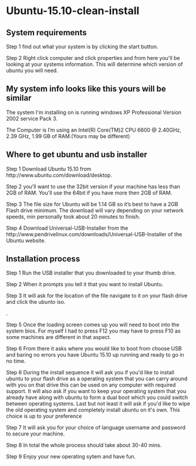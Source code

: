 # Ubuntu-15.10-clean-install
<h2>System requirements</h2>
<p> Step 1 find out what your system is by clicking the start button.</p>
<p>Step 2 Right click computer and click properties and from here you'll be looking at your systems information. This will determine which version of ubuntu you will need.</p>

<h2>My system info looks like this yours will be similar</h2>
<p>The system I'm installing on is running windows XP Professional Version 2002 service Pack 3.
<p>The Computer is I’m using an Intel(R) Core(TM)2 CPU 6600 @ 2.40GHz, 2.39 GHz, 1.99 GB of RAM.(Yours may be different)</p>

<h2>Where to get ubuntu and usb installer</h2>
<p>Step 1 Download Ubuntu 15.10 from http://www.ubuntu.com/download/desktop.</p> 
<p>Step 2 you’ll want to use the 32bit version if your machine has less than 2GB of RAM. You'll use the 64bit if you have more then 2GB of RAM.</p>
<p>Step 3 The file size for Ubuntu will be 1.14 GB so it’s best to have a 2GB Flash drive minimum. The download will vary depending on your network speeds, min personally took about 20 minutes to finish.</p> 
<p>Step 4 Download Universal-USB-Installer from the http://www.pendrivelinux.com/downloads/Universal-USB-Installer of the Ubuntu website.</p> 
<h2>Installation process</h2>
<p>Step 1 Run the USB installer that you downloaded to your thumb drive.</p>
<p>Step 2 When it prompts you tell it that you want to install Ubuntu.</p>
<p>Step 3 It will ask for the location of the file navigate to it on your flash drive and click the ubunto iso.</p>
<p.Step 4 Start the process of the installation once the program finishes which will be a very short process. Note once the bar fills up, you will need to restart the machine.</p>.
<p>Step 5 Once the loading screen comes up you will need to boot into the system bios. For myself I had to press F12 you may have to press F10 as some machines are different in that aspect.</p> 
<p>Step 6 From there it asks where you would like to boot from choose USB and baring no errors you have Ubuntu 15.10 up running and ready to go in no time.</p>
<p>Step 6 During the install sequence it will ask you if you'd like to install ubuntu to your flash drive as a operating system that you can carry around with you on that drive this can be used on any computer with required support. It will also ask if you want to keep your operating system that you already have along with ubuntu to form a dual boot which you could switch between operating systems. Last but not least it will ask if you'd like to wipe the old operating system and completely install ubuntu on it's own. This choice is up to your preference</p>
<p>Step 7 It will ask you for your choice of language username and password to secure your machine.</p>	
<p>Step 8 In total the whole process should take about 30-40 mins.</p>
<p>Step 9 Enjoy your new operating sytem and have fun.</p>
